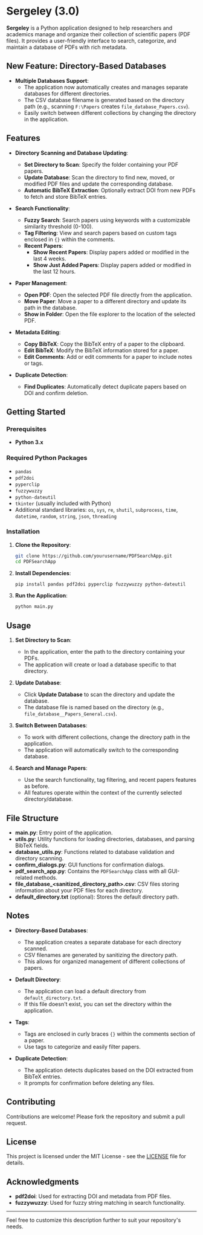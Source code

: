 # Sergeley (3.0)

**Sergeley** is a Python application designed to help researchers and academics manage and organize their collection of scientific papers (PDF files). It provides a user-friendly interface to search, categorize, and maintain a database of PDFs with rich metadata.

## New Feature: Directory-Based Databases

- **Multiple Databases Support**:
  - The application now automatically creates and manages separate databases for different directories.
  - The CSV database filename is generated based on the directory path (e.g., scanning `F:\Papers` creates `file_database_Papers.csv`).
  - Easily switch between different collections by changing the directory in the application.

## Features

- **Directory Scanning and Database Updating**:
  - **Set Directory to Scan**: Specify the folder containing your PDF papers.
  - **Update Database**: Scan the directory to find new, moved, or modified PDF files and update the corresponding database.
  - **Automatic BibTeX Extraction**: Optionally extract DOI from new PDFs to fetch and store BibTeX entries.

- **Search Functionality**:
  - **Fuzzy Search**: Search papers using keywords with a customizable similarity threshold (0-100).
  - **Tag Filtering**: View and search papers based on custom tags enclosed in `{}` within the comments.
  - **Recent Papers**:
    - **Show Recent Papers**: Display papers added or modified in the last 4 weeks.
    - **Show Just Added Papers**: Display papers added or modified in the last 12 hours.

- **Paper Management**:
  - **Open PDF**: Open the selected PDF file directly from the application.
  - **Move Paper**: Move a paper to a different directory and update its path in the database.
  - **Show in Folder**: Open the file explorer to the location of the selected PDF.

- **Metadata Editing**:
  - **Copy BibTeX**: Copy the BibTeX entry of a paper to the clipboard.
  - **Edit BibTeX**: Modify the BibTeX information stored for a paper.
  - **Edit Comments**: Add or edit comments for a paper to include notes or tags.

- **Duplicate Detection**:
  - **Find Duplicates**: Automatically detect duplicate papers based on DOI and confirm deletion.

## Getting Started

### Prerequisites

- **Python 3.x**

### Required Python Packages

- `pandas`
- `pdf2doi`
- `pyperclip`
- `fuzzywuzzy`
- `python-dateutil`
- `tkinter` (usually included with Python)
- Additional standard libraries: `os`, `sys`, `re`, `shutil`, `subprocess`, `time`, `datetime`, `random`, `string`, `json`, `threading`

### Installation

1. **Clone the Repository**:

   ```bash
   git clone https://github.com/yourusername/PDFSearchApp.git
   cd PDFSearchApp
   ```

2. **Install Dependencies**:

   ```bash
   pip install pandas pdf2doi pyperclip fuzzywuzzy python-dateutil
   ```

3. **Run the Application**:

   ```bash
   python main.py
   ```

## Usage

1. **Set Directory to Scan**:

   - In the application, enter the path to the directory containing your PDFs.
   - The application will create or load a database specific to that directory.

2. **Update Database**:

   - Click **Update Database** to scan the directory and update the database.
   - The database file is named based on the directory (e.g., `file_database__Papers_General.csv`).

3. **Switch Between Databases**:

   - To work with different collections, change the directory path in the application.
   - The application will automatically switch to the corresponding database.

4. **Search and Manage Papers**:

   - Use the search functionality, tag filtering, and recent papers features as before.
   - All features operate within the context of the currently selected directory/database.

## File Structure

- **main.py**: Entry point of the application.
- **utils.py**: Utility functions for loading directories, databases, and parsing BibTeX fields.
- **database_utils.py**: Functions related to database validation and directory scanning.
- **confirm_dialogs.py**: GUI functions for confirmation dialogs.
- **pdf_search_app.py**: Contains the `PDFSearchApp` class with all GUI-related methods.
- **file_database_<sanitized_directory_path>.csv**: CSV files storing information about your PDF files for each directory.
- **default_directory.txt** (optional): Stores the default directory path.

## Notes

- **Directory-Based Databases**:

  - The application creates a separate database for each directory scanned.
  - CSV filenames are generated by sanitizing the directory path.
  - This allows for organized management of different collections of papers.

- **Default Directory**:

  - The application can load a default directory from `default_directory.txt`.
  - If this file doesn't exist, you can set the directory within the application.

- **Tags**:

  - Tags are enclosed in curly braces `{}` within the comments section of a paper.
  - Use tags to categorize and easily filter papers.

- **Duplicate Detection**:

  - The application detects duplicates based on the DOI extracted from BibTeX entries.
  - It prompts for confirmation before deleting any files.

## Contributing

Contributions are welcome! Please fork the repository and submit a pull request.

## License

This project is licensed under the MIT License - see the [LICENSE](LICENSE) file for details.

## Acknowledgments

- **pdf2doi**: Used for extracting DOI and metadata from PDF files.
- **fuzzywuzzy**: Used for fuzzy string matching in search functionality.

---

Feel free to customize this description further to suit your repository's needs.
